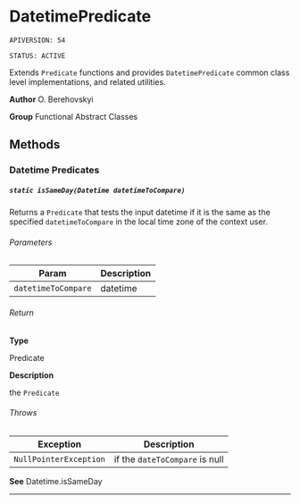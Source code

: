 # DatetimePredicate

`APIVERSION: 54`

`STATUS: ACTIVE`

Extends `Predicate` functions and provides `DatetimePredicate` common class level implementations, and related utilities.


**Author** O. Berehovskyi


**Group** Functional Abstract Classes

## Methods
### Datetime Predicates
##### `static isSameDay(Datetime datetimeToCompare)`

Returns a `Predicate` that tests the input datetime if it is the same as the specified `datetimeToCompare` in the local time zone of the context user.

###### Parameters
|Param|Description|
|---|---|
|`datetimeToCompare`|datetime|

###### Return

**Type**

Predicate

**Description**

the `Predicate`

###### Throws
|Exception|Description|
|---|---|
|`NullPointerException`|if the `dateToCompare` is null|


**See** Datetime.isSameDay

---
